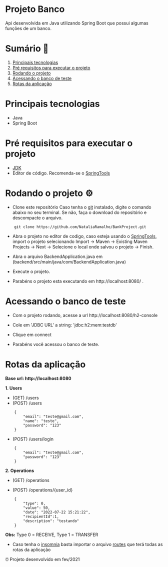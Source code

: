 # Projeto Banco
Api desenvolvida em Java utilizando Spring Boot que possui algumas funções de um banco.

Sumário 📑 
=================
   1. [Principais tecnologias](#Principais-tecnologias)
   2. [Pré requisitos para executar o projeto](#Pré-requisitos-para-executar-o-projeto)
   3. [Rodando o projeto](#Rodando-o-projeto)
   4. [Acessando o banco de teste](#Acessando-o-banco-de-teste)
   5. [Rotas da aplicação ](#Rotas-da-aplicação )

# Principais tecnologias
- Java
- Spring Boot

# Pré requisitos para executar o projeto 
- [JDK](https://www.oracle.com/java/technologies/downloads/#java18)
- Editor de código. Recomenda-se o [SpringTools](https://spring.io/tools)

# Rodando o projeto ⚙️

- Clone este repositório 
Caso tenha o [git](https://git-scm.com/downloads) instalado, digite o comando abaixo no seu terminal. 
Se não, faça o download do repositório e descompacte o arquivo.

`````
    git clone https://github.com/NataliaRamalho/BankProject.git
`````

- Abra o projeto no editor de codigo, caso esteja usando o [SpringTools](https://spring.io/tools), import o projeto selecionando Import -> Maven -> Existing Maven Projects -> Next -> Selecione o local onde salvou o projeto -> Finish.

- Abra o arquivo BackendApplication.java em (backend/src/main/java/com/BackendApplication.java)

- Execute o projeto.

- Parabéns o projeto esta executando em http://localhost:8080/ .

# Acessando o banco de teste 

- Com o projeto rodando, acesse a url http://localhost:8080/h2-console

- Cole em 'JDBC URL' a string: 'jdbc:h2:mem:testdb' 

- Clique em connect

- Parabéns você acessou o banco de teste.

# Rotas da aplicação 
**Base url: http://localhost:8080**

**1. Users**
- (GET) /users        
- (POST) /users   

`````
    {
        "email": "teste@gmail.com",
        "name": "teste",
        "password": "123"
    }
`````
- (POST) /users/login 

```
    {
        "email": "teste@gmail.com",
        "password": "123"
    }
```


**2. Operations**

- (GET) /operations 

- (POST) /operations/{user_id}
```
    {
        "type": 0,
        "value": 50,
        "date": "2022-07-22 15:21:22",
        "recipientId":1,
        "description": "testando"
    }
```

**Obs:** Type 0 = RECEIVE, Type 1 = TRANSFER

- Caso tenha o [insomnia](https://insomnia.rest/download) basta importar o arquivo [routes](https://github.com/NataliaRamalho/BankProject/blob/main/routes) que terá todas as rotas da aplicação

⏰ Projeto desenvolvido em fev/2021